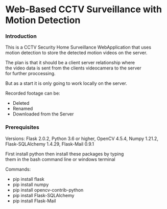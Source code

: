 # Web-Based CCTV Surveillance with Motion Detection

### <b>Introduction</b>

This is a CCTV Security Home Surveillance WebApplication that uses </br>
motion detection to store the detected motion videos on the server.

The plan is that it should be a client server relationship where </br>
the video data is sent from the clients videocamera to the server </br>
for further proccessing.

But as a start it is only going to work locally on the server. </br>

Recorded footage can be:
- Deleted 
- Renamed 
- Downloaded from the Server

### <b>Prerequisites</b>

Versions: Flask 2.0.2, Python 3.6 or higher, OpenCV 4.5.4, Numpy 1.21.2, 
Flask-SQLAlchemy 1.4.29, Flask-Mail 0.9.1

First install python then install these packages by typing  </br>
them in the bash command line or windows terminal

Commands:

- pip install flask
- pip install numpy
- pip install opencv-contrib-python
- pip install Flask-SQLAlchemy
- pip install Flask-Mail

